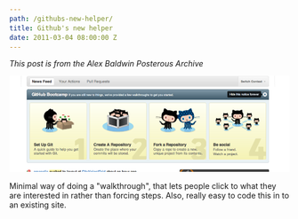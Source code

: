 ```yaml
---
path: /githubs-new-helper/
title: Github's new helper
date: 2011-03-04 08:00:00 Z
---
```


*This post is from the Alex Baldwin Posterous Archive*

![Github's new user walkthrough](./github-walkthrough.png)

Minimal way of doing a "walkthrough", that lets people click to what they are interested in rather than forcing steps. Also, really easy to code this in to an existing site.
